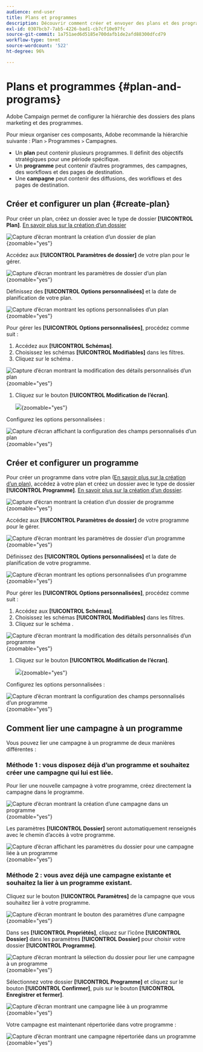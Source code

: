 ```yaml
---
audience: end-user
title: Plans et programmes
description: Découvrir comment créer et envoyer des plans et des programmes dans Adobe Campaign
exl-id: 0307bcb7-7ab5-4226-bad1-cb7cf10e97fc
source-git-commit: 1a751aed6d5185e700dafb1de2afd88300dfcd79
workflow-type: tm+mt
source-wordcount: '522'
ht-degree: 96%

---
```


# Plans et programmes {#plan-and-programs}

Adobe Campaign permet de configurer la hiérarchie des dossiers des plans marketing et des programmes.

Pour mieux organiser ces composants, Adobe recommande la hiérarchie suivante : Plan `>` Programmes `>` Campagnes.

* Un **plan** peut contenir plusieurs programmes. Il définit des objectifs stratégiques pour une période spécifique.
* Un **programme** peut contenir d’autres programmes, des campagnes, des workflows et des pages de destination.
* Une **campagne** peut contenir des diffusions, des workflows et des pages de destination.

## Créer et configurer un plan {#create-plan}

Pour créer un plan, créez un dossier avec le type de dossier **[!UICONTROL Plan]**. [En savoir plus sur la création d’un dossier](../get-started/work-with-folders.md)

![Capture d’écran montrant la création d’un dossier de plan](assets/plan_create.png){zoomable="yes"}

Accédez aux **[!UICONTROL Paramètres de dossier]** de votre plan pour le gérer.

![Capture d’écran montrant les paramètres de dossier d’un plan](assets/plan_settings.png){zoomable="yes"}

Définissez des **[!UICONTROL Options personnalisées]** et la date de planification de votre plan.

![Capture d’écran montrant les options personnalisées d’un plan](assets/plan_options.png){zoomable="yes"}

Pour gérer les **[!UICONTROL Options personnalisées]**, procédez comme suit :

1. Accédez aux **[!UICONTROL Schémas]**.
1. Choisissez les schémas **[!UICONTROL Modifiables]** dans les filtres.
1. Cliquez sur le schéma .

![Capture d’écran montrant la modification des détails personnalisés d’un plan](assets/plan_edit.png){zoomable="yes"}

1. Cliquez sur le bouton **[!UICONTROL Modification de l’écran]**.

   ![](assets/plan_edit2.png){zoomable="yes"}

Configurez les options personnalisées :

![Capture d’écran affichant la configuration des champs personnalisés d’un plan](assets/plan_customfields.png){zoomable="yes"}

## Créer et configurer un programme

Pour créer un programme dans votre plan ([En savoir plus sur la création d’un plan](#create-plan)), accédez à votre plan et créez un dossier avec le type de dossier **[!UICONTROL Programme]**. [En savoir plus sur la création d’un dossier](../get-started/work-with-folders.md).

![Capture d’écran montrant la création d’un dossier de programme](assets/program_create.png){zoomable="yes"}

Accédez aux **[!UICONTROL Paramètres de dossier]** de votre programme pour le gérer.

![Capture d’écran montrant les paramètres de dossier d’un programme](assets/program_settings.png){zoomable="yes"}

Définissez des **[!UICONTROL Options personnalisées]** et la date de planification de votre programme.

![Capture d’écran montrant les options personnalisées d’un programme](assets/program_options.png){zoomable="yes"}

Pour gérer les **[!UICONTROL Options personnalisées]**, procédez comme suit :

1. Accédez aux **[!UICONTROL Schémas]**.
1. Choisissez les schémas **[!UICONTROL Modifiables]** dans les filtres.
1. Cliquez sur le schéma .

![Capture d’écran montrant la modification des détails personnalisés d’un programme](assets/program_edit.png){zoomable="yes"}

1. Cliquez sur le bouton **[!UICONTROL Modification de l’écran]**.

   ![](assets/program_edit2.png){zoomable="yes"}

Configurez les options personnalisées :

![Capture d’écran montrant la configuration des champs personnalisés d’un programme](assets/program_customfields.png){zoomable="yes"}

## Comment lier une campagne à un programme

Vous pouvez lier une campagne à un programme de deux manières différentes :

### Méthode 1 : vous disposez déjà d’un programme et souhaitez créer une campagne qui lui est liée.

Pour lier une nouvelle campagne à votre programme, créez directement la campagne dans le programme.

![Capture d’écran montrant la création d’une campagne dans un programme](assets/program_campaign_create.png){zoomable="yes"}

Les paramètres **[!UICONTROL Dossier]** seront automatiquement renseignés avec le chemin d’accès à votre programme.

![Capture d’écran affichant les paramètres du dossier pour une campagne liée à un programme](assets/program_campaign_folder.png){zoomable="yes"}

### Méthode 2 : vous avez déjà une campagne existante et souhaitez la lier à un programme existant.

Cliquez sur le bouton **[!UICONTROL Paramètres]** de la campagne que vous souhaitez lier à votre programme.

![Capture d’écran montrant le bouton des paramètres d’une campagne](assets/campaign_settings.png){zoomable="yes"}

Dans ses **[!UICONTROL Propriétés]**, cliquez sur l’icône **[!UICONTROL Dossier]** dans les paramètres **[!UICONTROL Dossier]** pour choisir votre dossier **[!UICONTROL Programme]**.

![Capture d’écran montrant la sélection du dossier pour lier une campagne à un programme](assets/campaign_folder.png){zoomable="yes"}

Sélectionnez votre dossier **[!UICONTROL Programme]** et cliquez sur le bouton **[!UICONTROL Confirmer]**, puis sur le bouton **[!UICONTROL Enregistrer et fermer]**.

![Capture d’écran montrant une campagne liée à un programme](assets/campaign_linked.png){zoomable="yes"}

Votre campagne est maintenant répertoriée dans votre programme :

![Capture d’écran montrant une campagne répertoriée dans un programme](assets/campaign_in_program.png){zoomable="yes"}
